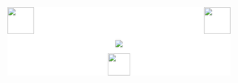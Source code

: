 <div style="background: white ">
<!-- top left -->
<div>
    <img src="https://emojis.slackmojis.com/emojis/images/1643514389/3643/cool-doge.gif" width="60" height="60"/> 
    <img src="https://emojis.slackmojis.com/emojis/images/1643515259/12806/meow_attention.png" width="60" height="60" align="right"/> 
</div>
<p align="center">
  <a href="https://github.com/Huyueeer">
    <img src="https://github-readme-stats.vercel.app/api?username=Huyueeer&show_icons=true&line_height=21&show_icons=true&theme=great-gatsby" />
  </a>
</p>

<p align="center">
  <a>
    <img src="https://media.giphy.com/media/WUlplcMpOCEmTGBtBW/giphy.gif" width="50">
  </a>  
</p>
